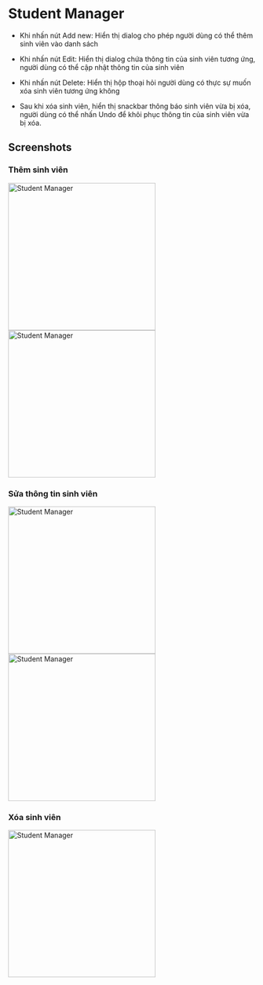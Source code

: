 # Student Manager
+ Khi nhấn nút Add new: Hiển thị dialog cho phép người dùng có thể thêm sinh viên vào danh sách

+ Khi nhấn nút Edit: Hiển thị dialog chứa thông tin của sinh viên tương ứng, người dùng có thể cập nhật thông tin của sinh viên

+ Khi nhấn nút Delete: Hiển thị hộp thoại hỏi người dùng có thực sự muốn xóa sinh viên tương ứng không

+ Sau khi xóa sinh viên, hiển thị snackbar thông báo sinh viên vừa bị xóa, người dùng có thể nhấn Undo để khôi phục thông tin của sinh viên vừa bị xóa.

## Screenshots
### Thêm sinh viên
<div>
<img src="./Screenshots/demo1.jpg" title="Student Manager" width="300"/>
<img src="./Screenshots/demo2.jpg" title="Student Manager" width="300"/>
</div>

### Sửa thông tin sinh viên
<div>
<img src="./Screenshots/demo3.jpg" title="Student Manager" width="300"/>
<img src="./Screenshots/demo4.jpg" title="Student Manager" width="300"/>
</div>

### Xóa sinh viên
<div>
<img src="./Screenshots/demo5.jpg" title="Student Manager" width="300"/>
</div>